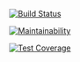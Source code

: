 [![Build Status](https://travis-ci.com/mikhailasalkhanov/project-lvl1-s462.svg?branch=master)](https://travis-ci.com/mikhailasalkhanov/project-lvl1-s462)

[![Maintainability](https://api.codeclimate.com/v1/badges/79f0dc11287eee3e685a/maintainability)](https://codeclimate.com/github/mikhailasalkhanov/project-lvl1-s462/maintainability)

[![Test Coverage](https://api.codeclimate.com/v1/badges/79f0dc11287eee3e685a/test_coverage)](https://codeclimate.com/github/mikhailasalkhanov/project-lvl1-s462/test_coverage)